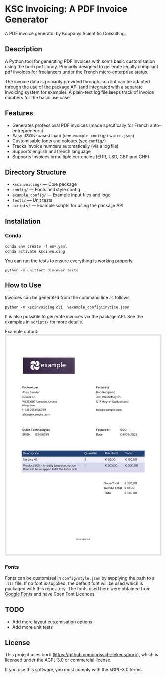 # KSC Invoicing: A PDF Invoice Generator
A PDF invoice generator by Koppanyi Scientific Consulting.

## Description
A Python tool for generating PDF invoices with some basic customisation using the borb pdf library.
Primarily designed to generate legally compliant pdf invoices for freelancers under the French micro-enterprise status.

The invoice data is primarily provided through json but can be adapted through the use of the package API (and integrated
with a separate invoicing system for example). A plain-text log file keeps track of invoice numbers for the basic use case.

## Features
- Generates professional PDF invoices (made specifically for French auto-entrepreneurs).
- Easy JSON-based input (see `example_config/invoice.json`)
- Customisable fonts and colours (see `config/`)
- Tracks invoice numbers automatically (via a log file)
- Supports english and french language
- Supports invoices in multiple currencies (EUR, USD, GBP and CHF)

## Directory Structure
- `kscinvoicing/` — Core package
- `config/` — Fonts and style config
- `example_config/` — Example input files and logo
- `tests/` — Unit tests
- `scripts/` — Example scripts for using the package API


## Installation

### Conda
```shell
conda env create -f env.yaml
conda activate kscinvoicing

```

You can run the tests to ensure everything is working properly.
```shell
python -m unittest discover tests
```

## How to Use

Invoices can be generated from the command line as follows:
```shell
python -m kscinvoicing.cli .\example_config\invoice.json

```
It is also possible to generate invoices via the package API. See the examples in `scripts/` for more details. 

Example output:
![Example Invoice](example_config/example_invoice.png)

### Fonts
Fonts can be customised in `config/style.json` by supplying the path to a `.ttf` file. 
If no font is supplied, the default font will be used which is packaged with this repository.
The fonts used here were obtained from [Google Fonts](https://fonts.google.com/?preview.layout=grid&lang=en_Latn) 
and have Open Font Licences. 


## TODO
- Add more layout customisation options
- Add more unit tests


## License

This project uses borb (https://github.com/jorisschellekens/borb), 
which is licensed under the AGPL-3.0 or commercial license.

If you use this software, you must comply with the AGPL-3.0 terms.
